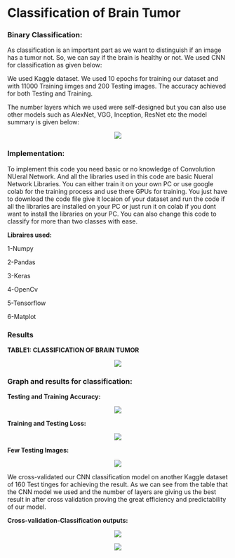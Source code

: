 # Classification of Brain Tumor

### Binary Classification: 


As classification is an important part as we want to distinguish if an image has a tumor not. So, we can say if the brain is healthy or not. We used CNN for classification as given below:

We used Kaggle dataset. We used 10 epochs for training our dataset and with 11000 Training iimges and 200 Testing images. The accuracy achieved for both Testing and Training. 

The number layers which we used were self-designed but you can also use other models such as AlexNet, VGG, Inception, ResNet etc the model summary is given below:

<p align="center">
<img width="" height="" src="https://user-images.githubusercontent.com/73955220/211172692-2f71e7cb-c662-4714-bdfa-4894f91dd5d0.png">
</p>

### Implementation:

To implement this code you need basic or no knowledge of Convolution NUeral Network.
And all the libraries used in this code are basic Nueral Network Libraries. You can either train it on your own PC or use google colab for the training process and use there GPUs for training.
You just have to download the code file give it locaion of your dataset and run the code if all the libraries are installed on your PC or just run it on colab if you dont want to install the libraries on your PC. You can also change this code to classify for more than two classes with ease. 

**Libraires used:**

 1-Numpy
 
 2-Pandas
 
 3-Keras
 
 4-OpenCv
 
 5-Tensorflow
 
 6-Matplot

### Results

**TABLE1: CLASSIFICATION OF BRAIN TUMOR**

<p align="center">
<img width="" height="" src="https://user-images.githubusercontent.com/73955220/211172060-42d3efb8-5200-402a-a85e-21c6fccc54b4.png">
</p>

### Graph and results for classification:

**Testing and Training Accuracy:**

<p align="center">
<img width="" height="" src="https://user-images.githubusercontent.com/73955220/211172150-e03c310c-9a07-4ae9-b7db-bcb5fb4f55e2.png">
</p>

**Training and Testing Loss:**

<p align="center">
<img width="" height="" src="https://user-images.githubusercontent.com/73955220/211172204-10c5ae94-117d-45ec-ad20-b72f915a5d10.png">
</p>

**Few Testing Images:**

<p align="center">
<img width="" height="" src="https://user-images.githubusercontent.com/73955220/211172260-19b9eb6a-034f-439d-9e72-8559de30f910.png">
</p>

We cross-validated our CNN classification model on another Kaggle dataset of 160 Test tinges for achieving the result. As we can see from the table that the CNN model we used and the number of layers are giving us the best result in after cross validation proving the great efficiency and predictability of our model.
 

**Cross-validation-Classification outputs:**

<p align="center">
<img width="" height="" src="https://user-images.githubusercontent.com/73955220/211172487-56d5f067-535e-40aa-8006-cc415fb6e4ea.png">
</p>

<p align="center">
<img width="" height="" src="https://user-images.githubusercontent.com/73955220/211172518-5c514554-1870-4ec8-8c52-2b3357573ad8.png">
</p>


